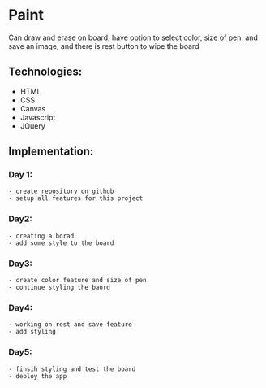 # Paint
  Can draw and erase on board, have option to select color, size of pen,
  and save an image, and there is rest button to wipe the board  

## Technologies:
  - HTML
  - CSS
  - Canvas
  - Javascript
  - JQuery
 
## Implementation:
 ### Day 1:
    - create repository on github
    - setup all features for this project
 ### Day2:
    - creating a borad
    - add some style to the board
 ### Day3:
    - create color feature and size of pen
    - continue styling the baord 
 ### Day4:
    - working on rest and save feature
    - add styling
 ### Day5:
    - finsih styling and test the board
    - deploy the app
    
    
